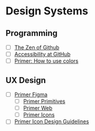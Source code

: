 # Design Systems

## Programming

- [ ] [The Zen of Github](https://primer.style/guides/introduction)
- [ ] [Accessibility at GitHub](https://primer.style/guides/accessibility/accessibility-at-github)
- [ ] [Primer: How to use colors](https://primer.style/foundations/color#how-to-use-colors-in-primer-libraries)

## UX Design

- [ ] [Primer Figma](https://www.figma.com/@primer)
  - [ ] [Primer Primitives](https://www.figma.com/community/file/854766928300977832)
  - [ ] [Primer Web](https://www.figma.com/community/file/854767373644076713)
  - [ ] [Primer Icons](https://www.figma.com/community/file/809920999413919915)
- [ ] [Primer Icon Design Guidelines](https://primer.style/foundations/icons/design-guidelines)
